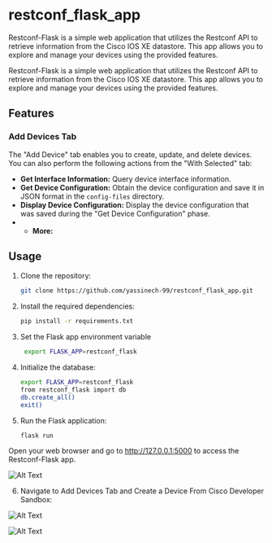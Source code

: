 # restconf_flask_app
Restconf-Flask is a simple web application that utilizes the Restconf API to retrieve information from the Cisco IOS XE datastore. This app allows you to explore and manage your devices using the provided features.

Restconf-Flask is a simple web application that utilizes the Restconf API to retrieve information from the Cisco IOS XE datastore. This app allows you to explore and manage your devices using the provided features.

## Features

### Add Devices Tab

The "Add Device" tab enables you to create, update, and delete devices. You can also perform the following actions from the "With Selected" tab:

- **Get Interface Information:** Query device interface information.
- **Get Device Configuration:** Obtain the device configuration and save it in JSON format in the `config-files` directory.
- **Display Device Configuration:** Display the device configuration that was saved during the "Get Device Configuration" phase.
- - **More:**

## Usage

1. Clone the repository:

   ```bash
   git clone https://github.com/yassinech-99/restconf_flask_app.git
2. Install the required dependencies:

    ```bash
    pip install -r requirements.txt

3. Set the Flask app environment variable

   ```bash
    export FLASK_APP=restconf_flask
4. Initialize the database:

    ```bash
    export FLASK_APP=restconf_flask
    from restconf_flask import db
    db.create_all()
    exit()
5. Run the Flask application:
    ```bash
    flask run
Open your web browser and go to http://127.0.0.1:5000 to access the Restconf-Flask app.

![Alt Text](https://i.ibb.co/Fsqyrqy/1.jpg)

6. Navigate to Add Devices Tab and Create a Device From Cisco Developer Sandbox:

![Alt Text](https://i.ibb.co/k6T9qN0/2.jpg)

![Alt Text](https://i.ibb.co/G0vC0QY/3.jpg)



   
  

   
   
